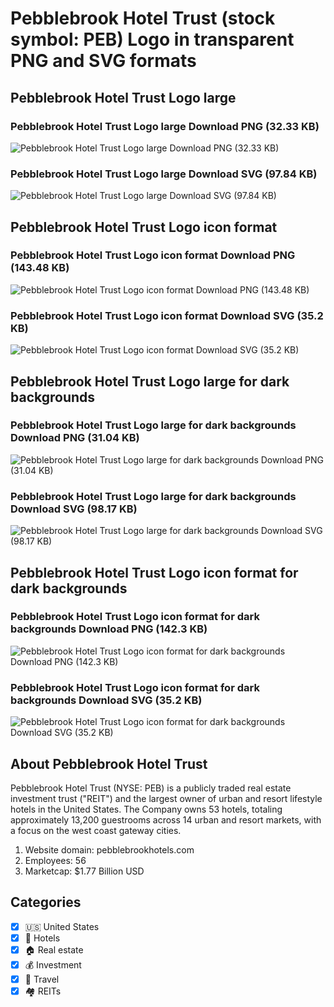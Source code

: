 # Pebblebrook Hotel Trust (stock symbol: PEB) Logo in transparent PNG and SVG formats

## Pebblebrook Hotel Trust Logo large

### Pebblebrook Hotel Trust Logo large Download PNG (32.33 KB)

![Pebblebrook Hotel Trust Logo large Download PNG (32.33 KB)](/img/orig/PEB_BIG-e3efaf77.png)

### Pebblebrook Hotel Trust Logo large Download SVG (97.84 KB)

![Pebblebrook Hotel Trust Logo large Download SVG (97.84 KB)](/img/orig/PEB_BIG-24f6f0ff.svg)

## Pebblebrook Hotel Trust Logo icon format

### Pebblebrook Hotel Trust Logo icon format Download PNG (143.48 KB)

![Pebblebrook Hotel Trust Logo icon format Download PNG (143.48 KB)](/img/orig/PEB-59efc816.png)

### Pebblebrook Hotel Trust Logo icon format Download SVG (35.2 KB)

![Pebblebrook Hotel Trust Logo icon format Download SVG (35.2 KB)](/img/orig/PEB-eee35ef0.svg)

## Pebblebrook Hotel Trust Logo large for dark backgrounds

### Pebblebrook Hotel Trust Logo large for dark backgrounds Download PNG (31.04 KB)

![Pebblebrook Hotel Trust Logo large for dark backgrounds Download PNG (31.04 KB)](/img/orig/PEB_BIG.D-29dc5aa3.png)

### Pebblebrook Hotel Trust Logo large for dark backgrounds Download SVG (98.17 KB)

![Pebblebrook Hotel Trust Logo large for dark backgrounds Download SVG (98.17 KB)](/img/orig/PEB_BIG.D-3bd41552.svg)

## Pebblebrook Hotel Trust Logo icon format for dark backgrounds

### Pebblebrook Hotel Trust Logo icon format for dark backgrounds Download PNG (142.3 KB)

![Pebblebrook Hotel Trust Logo icon format for dark backgrounds Download PNG (142.3 KB)](/img/orig/PEB.D-bcd1ce98.png)

### Pebblebrook Hotel Trust Logo icon format for dark backgrounds Download SVG (35.2 KB)

![Pebblebrook Hotel Trust Logo icon format for dark backgrounds Download SVG (35.2 KB)](/img/orig/PEB.D-98faaff2.svg)

## About Pebblebrook Hotel Trust

Pebblebrook Hotel Trust (NYSE: PEB) is a publicly traded real estate investment trust ("REIT") and the largest owner of urban and resort lifestyle hotels in the United States. The Company owns 53 hotels, totaling approximately 13,200 guestrooms across 14 urban and resort markets, with a focus on the west coast gateway cities.

1. Website domain: pebblebrookhotels.com
2. Employees: 56
3. Marketcap: $1.77 Billion USD


## Categories
- [x] 🇺🇸 United States
- [x] 🏨 Hotels
- [x] 🏠 Real estate
- [x] 💰 Investment
- [x] 🌴 Travel
- [x] 🏘️ REITs
